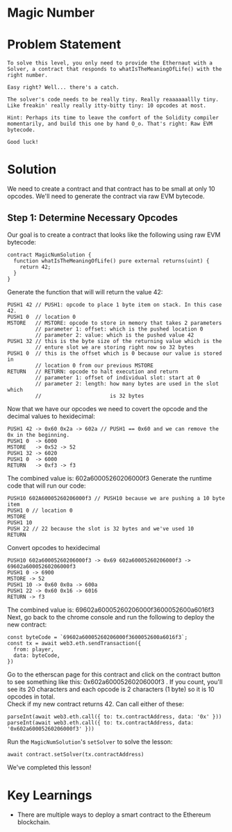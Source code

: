 # Magic Number

# Problem Statement
```
To solve this level, you only need to provide the Ethernaut with a Solver, a contract that responds to whatIsTheMeaningOfLife() with the right number.

Easy right? Well... there's a catch.

The solver's code needs to be really tiny. Really reaaaaaallly tiny. Like freakin' really really itty-bitty tiny: 10 opcodes at most.

Hint: Perhaps its time to leave the comfort of the Solidity compiler momentarily, and build this one by hand O_o. That's right: Raw EVM bytecode.

Good luck!
```

# Solution
We need to create a contract and that contract has to be small at only 10 opcodes. We'll need to generate the contract via raw EVM bytecode.

## Step 1: Determine Necessary Opcodes
Our goal is to create a contract that looks like the following using raw EVM bytecode:
```
contract MagicNumSolution {
  function whatIsTheMeaningOfLife() pure external returns(uint) {
    return 42;
  }
}
```
Generate the function that will will return the value 42:
```
PUSH1 42 // PUSH1: opcode to place 1 byte item on stack. In this case 42.
PUSH1 0  // location 0
MSTORE   // MSTORE: opcode to store in memory that takes 2 parameters
         // parameter 1: offset: which is the pushed location 0
         // parameter 2: value: which is the pushed value 42
PUSH1 32 // this is the byte size of the returning value which is the
         // enture slot we are storing right now so 32 bytes
PUSH1 0  // this is the offset which is 0 because our value is stored in
         // location 0 from our previous MSTORE
RETURN   // RETURN: opcode to halt execution and return
         // parameter 1: offset of individual slot: start at 0
         // parameter 2: length: how many bytes are used in the slot which
         //                      is 32 bytes
```
Now that we have our opcodes we need to covert the opcode and the decimal values to hexidecimal:
```
PUSH1 42 -> 0x60 0x2a -> 602a // PUSH1 == 0x60 and we can remove the 0x in the beginning.
PUSH1 0  -> 6000
MSTORE   -> 0x52 -> 52
PUSH1 32 -> 6020
PUSH1 0  -> 6000
RETURN   -> 0xf3 -> f3
```
The combined value is: 602a60005260206000f3
Generate the runtime code that will run our code:
```
PUSH10 602A60005260206000f3 // PUSH10 because we are pushing a 10 byte item
PUSH1 0 // location 0
MSTORE
PUSH1 10
PUSH 22 // 22 because the slot is 32 bytes and we've used 10
RETURN
```
Convert opcodes to hexidecimal
```
PUSH10 602a60005260206000f3 -> 0x69 602a60005260206000f3 -> 69602a60005260206000f3
PUSH1 0 -> 6900
MSTORE -> 52
PUSH1 10 -> 0x60 0x0a -> 600a
PUSH1 22 -> 0x60 0x16 -> 6016
RETURN -> f3
```
The combined value is: 69602a60005260206000f3600052600a6016f3<br>
Next, go back to the chrome console and run the following to deploy the new contract:
```
const byteCode = `69602a60005260206000f3600052600a6016f3`;
const tx = await web3.eth.sendTransaction({
  from: player,
  data: byteCode,
})
```
Go to the etherscan page for this contract and click on the contract button to see something like this: 0x602a60005260206000f3 . If you count, you'll see its 20 characters and each opcode is 2 characters (1 byte) so it is 10 opcodes in total.<br>
Check if my new contract returns 42. Can call either of these:
```
parseInt(await web3.eth.call({ to: tx.contractAddress, data: '0x' }))
parseInt(await web3.eth.call({ to: tx.contractAddress, data: '0x602a60005260206000f3' }))
```
Run the `MagicNumSolution`'s `setSolver` to solve the lesson:
```
await contract.setSolver(tx.contractAddress)
```
We've completed this lesson!

# Key Learnings
- There are multiple ways to deploy a smart contract to the Ethereum blockchain.
